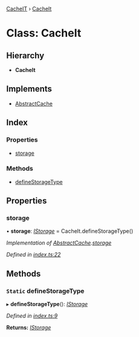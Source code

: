 [CacheIT](../globals.md) › [CacheIt](cacheit.md)

# Class: CacheIt

## Hierarchy

* **CacheIt**

## Implements

* [AbstractCache](../interfaces/abstractcache.md)

## Index

### Properties

* [storage](cacheit.md#storage)

### Methods

* [defineStorageType](cacheit.md#static-definestoragetype)

## Properties

###  storage

• **storage**: *[IStorage](../interfaces/istorage.md)* = CacheIt.defineStorageType()

*Implementation of [AbstractCache](../interfaces/abstractcache.md).[storage](../interfaces/abstractcache.md#storage)*

*Defined in [index.ts:22](https://github.com/pavanser/cacheit/blob/da2929e/src/index.ts#L22)*

## Methods

### `Static` defineStorageType

▸ **defineStorageType**(): *[IStorage](../interfaces/istorage.md)*

*Defined in [index.ts:9](https://github.com/pavanser/cacheit/blob/da2929e/src/index.ts#L9)*

**Returns:** *[IStorage](../interfaces/istorage.md)*
